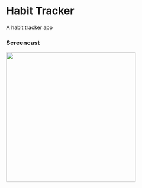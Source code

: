 # Habit Tracker
A habit tracker app

### Screencast

<p align="left">
  <img src="https://i.imgur.com/zYNc3Ei.gif" width="350"/>
</p>